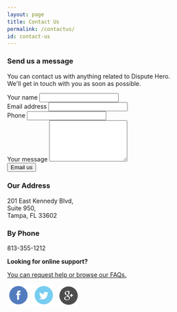 ```yaml
---
layout: page
title: Contact Us
permalink: /contactus/
id: contact-us
---
```


<div id="info">
  <div class="container">
    <div class="row">
      <div class="col-md-8 message">
        <h3>Send us a message</h3>
        <p>
          You can contact us with anything related to Dispute Hero. <br/> We'll get in touch with you as soon as possible.
        </p>
        <form role="form" id="contact-form" method="post">
          <div class="form-group">
              <label for="name">Your name</label>
              <input type="text" name="name" class="form-control" id="name" />
            </div>
            <div class="form-group">
              <label for="email">Email address</label>
              <input type="email" name="email" class="form-control" id="email" />
            </div>
            <div class="form-group">
              <label for="phone">Phone</label>
              <input type="text" name="phone" class="form-control" id="phone" />
            </div>
            <div class="form-group">
              <label for="message">Your message</label>
              <textarea name="message" class="form-control" id="message" rows="6"></textarea>
            </div>
            <div class="submit">
              <input type="submit" class="button button-small" value="Email us" />
            </div>
        </form>
      </div>
      <div class="col-md-4 contact">
        <div class="address">
          <h3>Our Address</h3>
          <p>
            201 East Kennedy Blvd, <br />
            Suite 950, <br />
            Tampa, FL 33602
          </p>
        </div>
        <div class="phone">
          <h3>By Phone</h3>
          <p>
            813-355-1212
          </p>
        </div>
        <div class="online-support">
          <strong>Looking for online support?</strong>
          <p>
            <a href="" target="_blank">You can request help or browse our FAQs.</a>
          </p>
        </div>
        <div class="social">
          <a href="http://www.facebook.com/disputehero" class="fb"><img src="/images/social/fb.png" alt="facebook" /></a>
          <a href="http://www.twitter.com/disputehero" class="tw"><img src="/images/social/tw.png" alt="twitter" /></a>
          <a href="https://plus.google.com/u/0/111222490951262630554/about" class="gp" style="padding-left: 5px"><img src="/images/social/gp.png" alt="google plus" /></a>
        </div>
      </div>
    </div>
  </div>
</div>
